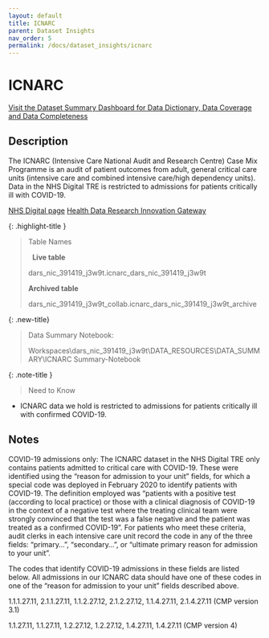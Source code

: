 ```yaml
---
layout: default
title: ICNARC
parent: Dataset Insights
nav_order: 5
permalink: /docs/dataset_insights/icnarc
---
```


# ICNARC

<span class="fs-3">
  <a href="https://github.com/BHFDSC/cvd-covid-tre-dashboard" class="btn" target="_blank">Visit the Dataset Summary Dashboard for Data Dictionary, Data Coverage and Data Completeness</a>
</span>

## Description

The ICNARC (Intensive Care National Audit and Research Centre) Case Mix Programme is an audit of patient outcomes from adult, general critical care units (intensive care and combined intensive care/high dependency units). Data in the NHS Digital TRE is restricted to admissions for patients critically ill with COVID-19.

<span class="fs-3">
  <a href="https://digital.nhs.uk/about-nhs-digital/corporate-information-and-documents/directions-and-data-provision-notices/data-provision-notices-dpns/icnarc-case-mix-adult-critical-care" class="btn" target="_blank">NHS Digital page</a>
</span>

<span class="fs-3">
  <a href="https://web.www.healthdatagateway.org/dataset/0e6aaabb-0efc-4a69-a9a7-aa98888c04bd" class="btn" target="_blank">Health Data Research Innovation Gateway</a>
</span>

{: .highlight-title }
> Table Names
>
> &nbsp;
> **Live table**
> >
> dars_nic_391419_j3w9t.icnarc_dars_nic_391419_j3w9t
>
> **Archived table**
> >
> dars_nic_391419_j3w9t_collab.icnarc_dars_nic_391419_j3w9t_archive

{: .new-title}
> Data Summary Notebook:
> 
> Workspaces\dars_nic_391419_j3w9t\DATA_RESOURCES\DATA_SUMMARY\ICNARC Summary-Notebook


{: .note-title }
> Need to Know
>
- ICNARC data we hold is restricted to admissions for patients critically ill with confirmed COVID-19.


## Notes
COVID-19 admissions only:
The ICNARC dataset in the NHS Digital TRE only contains patients admitted to critical care with COVID-19. These were identified using the “reason for admission to your unit” fields, for which a special code was deployed in February 2020 to identify patients with COVID-19. The definition employed was “patients with a positive test (according to local practice) or those with a clinical diagnosis of COVID-19 in the context of a negative test where the treating clinical team were strongly convinced that the test was a false negative and the patient was treated as a confirmed COVID-19”. For patients who meet these criteria, audit clerks in each intensive care unit record the code in any of the three fields: “primary…”, “secondary…”, or “ultimate primary reason for admission to your unit”.

The codes that identify COVID-19 admissions in these fields are listed below. All admissions in our ICNARC data should have one of these codes in one of the “reason for admission to your unit” fields described above.

1.1.1.27.11, 2.1.1.27.11, 1.1.2.27.12,  2.1.2.27.12, 1.1.4.27.11, 2.1.4.27.11 (CMP version 3.1)

1.1.27.11, 1.1.27.11, 1.2.27.12,  1.2.27.12, 1.4.27.11, 1.4.27.11 (CMP version 4)
